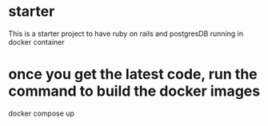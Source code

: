 # starter
This is a starter project to have ruby on rails and postgresDB running in docker container


# once you get the latest code, run the command to build the docker images
docker compose up
